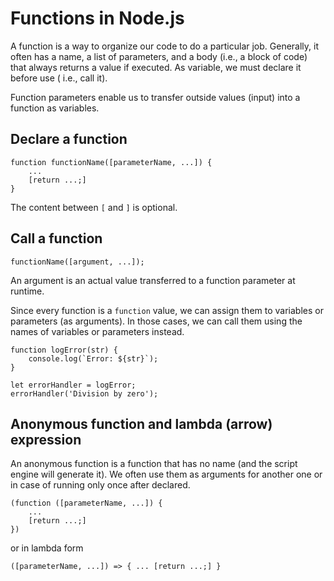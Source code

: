 # Functions in Node.js

A function is a way to organize our code to do a particular job. Generally, it often has a name, a list of parameters,
and a body (i.e., a block of code) that always returns a value if executed. As variable, we must declare it before use (
i.e., call it).

Function parameters enable us to transfer outside values (input) into a function as variables.

## Declare a function

```
function functionName([parameterName, ...]) {
    ...
    [return ...;]
}
```

The content between `[` and `]` is optional.

## Call a function

```
functionName([argument, ...]);
```

An argument is an actual value transferred to a function parameter at runtime.

Since every function is a `function` value, we can assign them to variables or parameters (as arguments). In those
cases, we can call them using the names of variables or parameters instead.

```
function logError(str) {
    console.log(`Error: ${str}`);
}

let errorHandler = logError;
errorHandler('Division by zero');
```

## Anonymous function and lambda (arrow) expression

An anonymous function is a function that has no name (and the script engine will generate it). We often use them as
arguments for another one or in case of running only once after declared.

```
(function ([parameterName, ...]) {
    ...
    [return ...;]
})
```

or in lambda form

```
([parameterName, ...]) => { ... [return ...;] }
```
